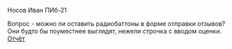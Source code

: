 Носов Иван ПИб-21

Вопрос - можно ли оставить радиобаттоны в форме отправки отзывов? Они будто бы поуместнее выглядят, нежели строчка с вводом оценки.
[Отчёт]([https://github.com/user/repo/blob/branch/other_file.md](https://github.com/NosikovNeOleg/PgatuPracticeNodeJS/blob/ac8a16b19355e0764c9f28a37fbe55d52114f6c7/%D0%9E%D1%82%D1%87%D1%91%D1%82%20%D0%9F%D0%98%D0%9121%20%D0%9D%D0%BE%D1%81%D0%BE%D0%B2%20%D0%98%D0%B2%D0%B0%D0%BD.docx))

